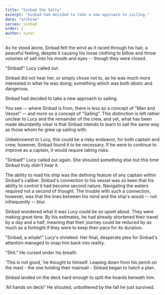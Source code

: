 ```yaml
---
title: "Sinbad the Salty"
excerpt: "Sinbad had decided to take a new approach to sailing."
date: "archive"
series: sinbad
order: 1
author: tyner
---
```


As he stood alone, Sinbad felt the wind as it raced through his hair, a peaceful feeling, despite it causing his loose clothing to billow and throw volumes of salt into his mouth and eyes -- though they were closed.

"Sinbad!" Lucy called out.

Sinbad did not hear her, or simply chose not to, as he was much more interested in what he was doing; something which was both idiotic and dangerous.

Sinbad had decided to take a new approach to sailing.

You see -- where Sinbad is from, there is less so a concept of "Man and Vessel" -- and more so a concept of "Sailing". This distinction is left rather unclear to Lucy and the remainder of the crew, and yet, what has been made abundantly clear is that Sinbad intends to learn to sail the same way as those whom he grew up sailing with.

Unbeknownst to Lucy, this could be a risky endeavor, for both captain and crew, however, Sinbad found it to be necessary. If he were to continue to improve as a captain, it would require taking risks.

"Sinbad!" Lucy called out again. She shouted something else but this time Sinbad truly didn't hear it.

The ability to read his ship was the defining feature of any captain within Sinbad's caliber. Sinbad's connection to his vessel was so keen that his ability to control it had become second nature. Navigating the waters required not a second of thought. The trouble with such a connection, however, was that the lines between his mind and the ship's would -- not infrequently -- blur.

Sinbad wondered what it was Lucy could be so upset about. They were making great time. By his estimates, he had already shortened their travel by a day and a half, meaning that their journey could be reduced by as much as a fortnight if they were to keep their pace for its duration.

"Sinbad, a whale!" Lucy's shrieked. Her final, desperate plea for Sinbad's attention managed to snap him back into reality.

"Shit." He cursed under his breath.

'This is not good,' he thought to himself. Leaping down from his perch on the mast - the one holding their mainsail - Sinbad began to hatch a plan.

Sinbad landed on the deck hard enough to split the boards beneath him.

'All hands on deck!' He shouted, unbothered by the fall he just survived.
